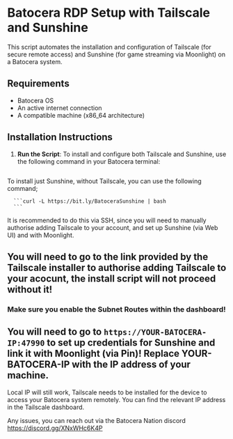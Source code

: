 # Batocera RDP Setup with Tailscale and Sunshine

This script automates the installation and configuration of Tailscale (for secure remote access) and Sunshine (for game streaming via Moonlight) on a Batocera system.

## Requirements
- Batocera OS
- An active internet connection
- A compatible machine (x86_64 architecture)

## Installation Instructions

1. **Run the Script**:
   To install and configure both Tailscale and Sunshine, use the following command in your Batocera terminal:


     ```curl -L https://bit.ly/BatoceraRDP | bash
     ```
   
 To install just Sunshine, without Tailscale, you can use the following command;

      ```curl -L https://bit.ly/BatoceraSunshine | bash
      ```

It is recommended to do this via SSH, since you will need to manually authorise adding Tailscale to your account, and set up Sunshine (via Web UI) and with Moonlight.

## You will need to go to the link provided by the Tailscale installer to authorise adding Tailscale to your acocunt, the install script will not proceed without it! 

### Make sure you enable the Subnet Routes within the dashboard!

## You will need to go to `https://YOUR-BATOCERA-IP:47990` to set up credentials for Sunshine and link it with Moonlight (via Pin)! Replace YOUR-BATOCERA-IP with the IP address of your machine.

Local IP will still work, Tailscale needs to be installed for the device to access your Batocera system remotely. You can find the relevant IP address in the Tailscale dashboard.

Any issues, you can reach out via the Batocera Nation discord https://discord.gg/XNxWHc6K4P
